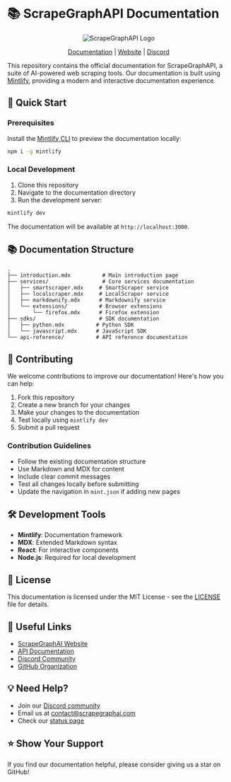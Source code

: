 # 📚 ScrapeGraphAPI Documentation

<p align="center">
  <img src="https://raw.githubusercontent.com/VinciGit00/Scrapegraph-ai/main/docs/assets/api-banner.png" alt="ScrapeGraphAPI Logo"/>
</p>

<p align="center">
  <a href="https://docs.scrapegraphai.com">Documentation</a> |
  <a href="https://scrapegraphai.com">Website</a> |
  <a href="https://discord.gg/uJN7TYcpNa">Discord</a>
</p>

This repository contains the official documentation for ScrapeGraphAPI, a suite of AI-powered web scraping tools. Our documentation is built using [Mintlify](https://mintlify.com), providing a modern and interactive documentation experience.

## 🚀 Quick Start

### Prerequisites

Install the [Mintlify CLI](https://www.npmjs.com/package/mintlify) to preview the documentation locally:

```bash
npm i -g mintlify
```

### Local Development

1. Clone this repository
2. Navigate to the documentation directory
3. Run the development server:

```bash
mintlify dev
```

The documentation will be available at `http://localhost:3000`.

## 📚 Documentation Structure

```
.
├── introduction.mdx          # Main introduction page
├── services/                 # Core services documentation
│   ├── smartscraper.mdx     # SmartScraper service
│   ├── localscraper.mdx     # LocalScraper service
│   ├── markdownify.mdx      # Markdownify service
│   └── extensions/          # Browser extensions
│       └── firefox.mdx      # Firefox extension
├── sdks/                    # SDK documentation
│   ├── python.mdx          # Python SDK
│   └── javascript.mdx      # JavaScript SDK
└── api-reference/          # API reference documentation
```

## 🤝 Contributing

We welcome contributions to improve our documentation! Here's how you can help:

1. Fork this repository
2. Create a new branch for your changes
3. Make your changes to the documentation
4. Test locally using `mintlify dev`
5. Submit a pull request

### Contribution Guidelines

- Follow the existing documentation structure
- Use Markdown and MDX for content
- Include clear commit messages
- Test all changes locally before submitting
- Update the navigation in `mint.json` if adding new pages

## 🛠️ Development Tools

- **Mintlify**: Documentation framework
- **MDX**: Extended Markdown syntax
- **React**: For interactive components
- **Node.js**: Required for local development

## 📝 License

This documentation is licensed under the MIT License - see the [LICENSE](LICENSE) file for details.

## 🔗 Useful Links

- [ScrapeGraphAI Website](https://scrapegraphai.com)
- [API Documentation](https://docs.scrapegraphai.com/api-reference/introduction)
- [Discord Community](https://discord.gg/uJN7TYcpNa)
- [GitHub Organization](https://github.com/ScrapeGraphAI)

## 💡 Need Help?

- Join our [Discord community](https://discord.gg/uJN7TYcpNa)
- Email us at [contact@scrapegraphai.com](mailto:contact@scrapegraphai.com)
- Check our [status page](https://scrapegraphapi.openstatus.dev)

## ⭐ Show Your Support

If you find our documentation helpful, please consider giving us a star on GitHub!
